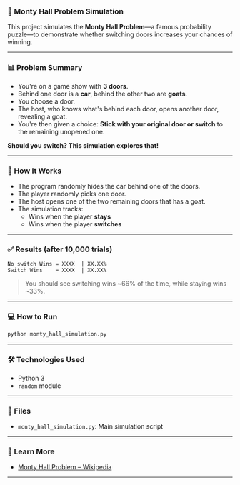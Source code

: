### 🧠 Monty Hall Problem Simulation

This project simulates the **Monty Hall Problem**—a famous probability puzzle—to demonstrate whether switching doors increases your chances of winning.

---

### 📊 Problem Summary

- You're on a game show with **3 doors**.
- Behind one door is a **car**, behind the other two are **goats**.
- You choose a door.
- The host, who knows what's behind each door, opens another door, revealing a goat.
- You're then given a choice: **Stick with your original door or switch** to the remaining unopened one.

**Should you switch? This simulation explores that!**

---

### 🚀 How It Works

- The program randomly hides the car behind one of the doors.
- The player randomly picks one door.
- The host opens one of the two remaining doors that has a goat.
- The simulation tracks:
  - Wins when the player **stays**
  - Wins when the player **switches**

---

### ✅ Results (after 10,000 trials)

```
No switch Wins = XXXX  | XX.XX%
Switch Wins    = XXXX  | XX.XX%
```

> You should see switching wins ~66% of the time, while staying wins ~33%.

---

### 💻 How to Run

```bash
python monty_hall_simulation.py
```

---

### 🛠️ Technologies Used
- Python 3
- `random` module

---

### 📁 Files

- `monty_hall_simulation.py`: Main simulation script

---

### 🧠 Learn More
- [Monty Hall Problem – Wikipedia](https://en.wikipedia.org/wiki/Monty_Hall_problem)

---
